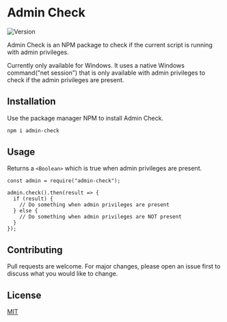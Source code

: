 # Admin Check

![Version](https://img.shields.io/github/v/release/denizariyan/admin-check)

Admin Check is an NPM package to check if the current script is running with admin privileges. 

Currently only available for Windows. It uses a native Windows command("net session") that is only available with admin privileges to check if the admin privileges are present.

## Installation

Use the package manager NPM to install Admin Check.

```bash
npm i admin-check
```

## Usage

Returns a `<Boolean>` which is true when admin privileges are present.
```nodejs
const admin = require("admin-check");

admin.check().then(result => {
  if (result) {
    // Do something when admin privileges are present
  } else {
    // Do something when admin privileges are NOT present
  }
});
```

## Contributing
Pull requests are welcome. For major changes, please open an issue first to discuss what you would like to change.


## License
[MIT](https://github.com/denizariyan/admin-check/blob/main/LICENSE.md)